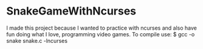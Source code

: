 # SnakeGameWithNcurses

I made this project because I wanted to practice with ncurses and also have fun doing what I love, programming video games.
To compile use:
$ gcc -o snake snake.c -lncurses
